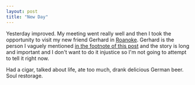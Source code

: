 ```yaml
---
layout: post
title: "New Day"
---
```


Yesterday improved. My meeting went really well and then I took the opportunity to visit my new friend Gerhard in [Roanoke](http://maps.google.com/maps?q=Roanoke,+tx). Gerhard is the person I vaguely mentioned [in the footnote of this post]({{site.url}}/2011/08/03/get-over-yourself/) and the story is long and important and I don't want to do it injustice so I'm not going to attempt to tell it right now. 

Had a cigar, talked about life, ate too much, drank delicious German beer. Soul restorage. 
